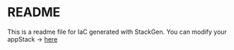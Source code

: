 # README
This is a readme file for IaC generated with StackGen.
You can modify your appStack -> [here](http://main.dev.stackgen.com/appstacks/ac12c7f4-bb80-4533-ba2a-4d6e3148e621)
